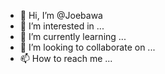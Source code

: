 - 👋 Hi, I’m @Joebawa
- 👀 I’m interested in ...
- 🌱 I’m currently learning ...
- 💞️ I’m looking to collaborate on ...
- 📫 How to reach me ...

<!---
Joebawa/Joebawa is a ✨ special ✨ repository because its `README.md` (this file) appears on your GitHub profile.
You can click the Preview link to take a look at your changes.
--->
